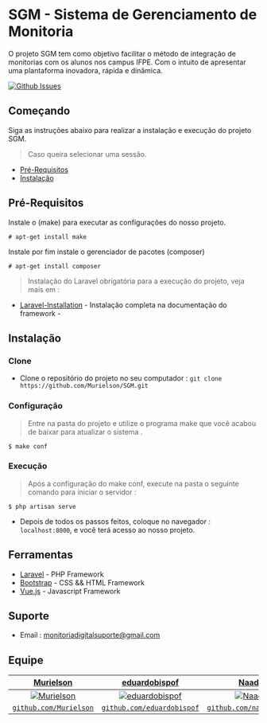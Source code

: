 # SGM - Sistema de Gerenciamento de Monitoria
O projeto SGM tem como objetivo facilitar o método de integração de monitorias com os alunos nos campus IFPE. Com o intuito de apresentar uma plantaforma inovadora, rápida e dinâmica.

[![Github Issues](http://githubbadges.herokuapp.com/Murielson/SGM/issues.svg?style=flat-square)](https://github.com/Murielson/SGM/issues)
## Começando
Siga as instruções abaixo para realizar a instalação e execução do projeto SGM.
> Caso queira selecionar uma sessão.

- [Pré-Requisitos](#pré-requisitos)
- [Instalação](#instalação)

## Pré-Requisitos

Instale o (make) para executar as configurações do nosso projeto.
```
# apt-get install make 
```
Instale por fim instale o gerenciador de pacotes (composer)
```
# apt-get install composer 
```
> Instalação do Laravel obrigatória para a execução do projeto, veja mais em :
* [Laravel-Installation](https://laravel.com/docs/5.8/installation) - Instalação completa na documentação do framework -

## Instalação
### Clone
- Clone o repositório do projeto no seu computador : ```git clone https://github.com/Murielson/SGM.git ```
### Configuração
> Entre na pasta do projeto e utilize o programa make que você acabou de baixar para atualizar o sistema .
```
$ make conf

```
### Execução
> Após a configuração do make conf, execute na pasta o seguinte comando para iniciar o servidor :
```
$ php artisan serve

```
- Depois de todos os passos feitos, coloque no navegador : ``` localhost:8000 ```, e você terá acesso ao nosso projeto.
## Ferramentas
- [Laravel](https://laravel.com) - PHP Framework
- [Bootstrap](https://getbootstrap.com/) - CSS && HTML Framework
- [Vue.js](https://vuejs.org/) - Javascript Framework
## Suporte

- Email : monitoriadigitalsuporte@gmail.com

## Equipe

| <a href="https://github.com/Murielson" target="_blank">Murielson</a> | <a href="https://github.com/eduardobispof" target="_blank">eduardobispof</a> | <a href="https://github.com/naadabefarias" target="_blank">Naadabe</a> | <a href="https://github.com/josecarlosmonteiro" target="_blank">josecarlosmonteiro</a> | <a href="https://github.com/majorsilvio" target="_blank">majorsilvio</a> | <a href="https://github.com/FernandaBatistaVS" target="_blank">FernandaBatistaVS</a> | 
| :---: |:---:| :---:| :---:| :---:| :---:|
| [![Murielson](https://avatars0.githubusercontent.com/u/40250320?s=460&v=4)](https://github.com/Murielson)    | [![eduardobispof](https://avatars3.githubusercontent.com/u/41191885?s=460&v=4)](https://github.com/eduardobispof) | [![Naadabe](https://avatars3.githubusercontent.com/u/43278505?s=460&v=4)](https://github.com/naadabefarias) | [![josecarlosmonteiro](https://avatars0.githubusercontent.com/u/42876485?s=460&v=4)](https://github.com/josecarlosmonteiro) | [![majorsilvio](https://avatars2.githubusercontent.com/u/42873611?s=460&v=4)](https://github.com/majorsilvio) | [![FernandaBatistaVS](https://avatars1.githubusercontent.com/u/42873522?s=460&v=4)](https://github.com/FernandaBatistaVS) |
| <a href="https://github.com/Murielson" target="_blank">`github.com/Murielson`</a> | <a href="https://github.com/eduardobispof" target="_blank">`github.com/eduardobispof`</a> | <a href="https://github.com/naadabefarias" target="_blank">`github.com/naadabefarias`</a> | <a href="https://github.com/josecarlosmonteiro" target="_blank">`github.com/josecarlosmonteiro`</a> | <a href="https://github.com/majorsilvio" target="_blank">`github.com/majorsilvio`</a> | <a href="https://github.com/FernandaBatistaVS" target="_blank">`github.com/FernandaBatistaVS`</a> |

